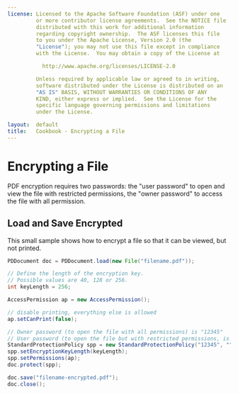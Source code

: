 ```yaml
---
license: Licensed to the Apache Software Foundation (ASF) under one
         or more contributor license agreements.  See the NOTICE file
         distributed with this work for additional information
         regarding copyright ownership.  The ASF licenses this file
         to you under the Apache License, Version 2.0 (the
         "License"); you may not use this file except in compliance
         with the License.  You may obtain a copy of the License at

           http://www.apache.org/licenses/LICENSE-2.0

         Unless required by applicable law or agreed to in writing,
         software distributed under the License is distributed on an
         "AS IS" BASIS, WITHOUT WARRANTIES OR CONDITIONS OF ANY
         KIND, either express or implied.  See the License for the
         specific language governing permissions and limitations
         under the License.

layout:  default
title:   Cookbook - Encrypting a File
---
```


Encrypting a File
=================

PDF encryption requires two passwords: the "user password" to open and view the file with restricted permissions, the "owner password" to access the file with all permission.


Load and Save Encrypted
-----------------------

This small sample shows how to encrypt a file so that it can be viewed, but not printed.

```java
PDDocument doc = PDDocument.load(new File("filename.pdf"));

// Define the length of the encryption key.
// Possible values are 40, 128 or 256.
int keyLength = 256;

AccessPermission ap = new AccessPermission();

// disable printing, everything else is allowed
ap.setCanPrint(false);

// Owner password (to open the file with all permissions) is "12345"
// User password (to open the file but with restricted permissions, is empty here)
StandardProtectionPolicy spp = new StandardProtectionPolicy("12345", "", ap);
spp.setEncryptionKeyLength(keyLength);
spp.setPermissions(ap);
doc.protect(spp);

doc.save("filename-encrypted.pdf");
doc.close();
```
